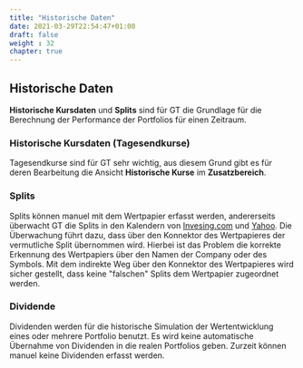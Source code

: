 ```yaml
---
title: "Historische Daten"
date: 2021-03-29T22:54:47+01:00
draft: false
weight : 32
chapter: true
---
```

## Historische Daten
**Historische Kursdaten** und **Splits** sind für GT die Grundlage für die Berechnung der Performance der Portfolios für einen Zeitraum.

### Historische Kursdaten (Tagesendkurse)
Tagesendkurse sind für GT sehr wichtig, aus diesem Grund gibt es für deren Bearbeitung die Ansicht **Historische Kurse** im **Zusatzbereich**.

### Splits
Splits können manuel mit dem Wertpapier erfasst werden, andererseits überwacht GT die Splits in den Kalendern von [Invesing.com](//www.investing.com/stock-split-calendar/) und [Yahoo](//finance.yahoo.com/calendar/splits). Die Überwachung führt dazu, dass über den Konnektor des Wertpapieres der vermutliche Split übernommen wird. Hierbei ist das Problem die korrekte Erkennung des Wertpapiers über den Namen der Company oder des Symbols. Mit dem indirekte Weg über den Konnektor des Wertpapieres wird sicher gestellt, dass keine "falschen" Splits dem Wertpapier zugeordnet werden.

### Dividende
Dividenden werden für die historische Simulation der Wertentwicklung eines oder mehrere Portfolio benutzt. Es wird keine automatische Übernahme von Dividenden in die realen Portfolios geben. Zurzeit können manuel keine Dividenden erfasst werden.



